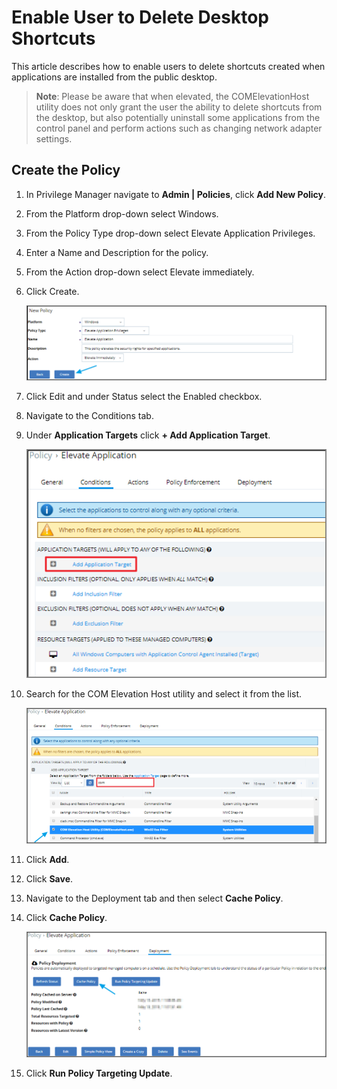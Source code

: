 [title]: # (Enable Shortcut Delete)
[tags]: # (elevate)
[priority]: # (4)
# Enable User to Delete Desktop Shortcuts

This article describes how to enable users to delete shortcuts created when applications are installed from the public desktop.

>**Note**:
>Please be aware that when elevated, the COMElevationHost utility does not only grant the user the ability to delete shortcuts from the desktop, but also potentially uninstall some applications from the control panel and perform actions such as changing network adapter settings.

## Create the Policy

1. In Privilege Manager navigate to __Admin | Policies__, click __Add New Policy__.
1. From the Platform drop-down select Windows.
1. From the Policy Type drop-down select Elevate Application Privileges.
1. Enter a Name and Description for the policy.
1. From the Action drop-down select Elevate immediately.
1. Click Create.

   ![Elevate to Allow Shortcut Delete on Desktop](images/elevate/shortcut-create.png)
1. Click Edit and under Status select the Enabled checkbox.
1. Navigate to the Conditions tab.
1. Under __Application Targets__ click __+ Add Application Target__.

   ![Add the application target](images/elevate/shortcut-create-2.png)
1. Search for the COM Elevation Host utility and select it from the list.

   ![Search for COMElevationHost.exe](images/elevate/shortcut-create-3.png)
1. Click __Add__.
1. Click __Save__.
1. Navigate to the Deployment tab and then select __Cache Policy__.
1. Click __Cache Policy__.

   ![Cache the policy](images/elevate/shortcut-create-4.png)
1. Click __Run Policy Targeting Update__.
